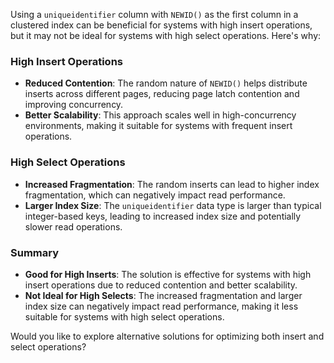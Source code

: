 Using a `uniqueidentifier` column with `NEWID()` as the first column in a clustered index can be beneficial for systems with high insert operations, but it may not be ideal for systems with high select operations. Here's why:

### High Insert Operations
- **Reduced Contention**: The random nature of `NEWID()` helps distribute inserts across different pages, reducing page latch contention and improving concurrency.
- **Better Scalability**: This approach scales well in high-concurrency environments, making it suitable for systems with frequent insert operations.

### High Select Operations
- **Increased Fragmentation**: The random inserts can lead to higher index fragmentation, which can negatively impact read performance.
- **Larger Index Size**: The `uniqueidentifier` data type is larger than typical integer-based keys, leading to increased index size and potentially slower read operations.

### Summary
- **Good for High Inserts**: The solution is effective for systems with high insert operations due to reduced contention and better scalability.
- **Not Ideal for High Selects**: The increased fragmentation and larger index size can negatively impact read performance, making it less suitable for systems with high select operations.

Would you like to explore alternative solutions for optimizing both insert and select operations?
